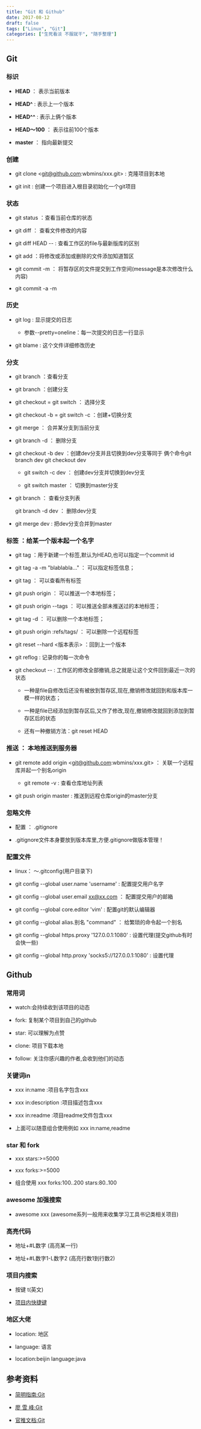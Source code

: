 ```yaml
---
title: "Git 和 Github"
date: 2017-08-12
draft: false
tags: ["Linux", "Git"]
categories: ["生死看淡 不服就干", "随手整理"]
---
```


## Git

### **标识**

- **HEAD** ： 表示当前版本

- **HEAD^** : 表示上一个版本

- **HEAD^^** : 表示上俩个版本

- **HEAD～100** ： 表示往前100个版本

- **master** ： 指向最新提交

### **创建**

* git clone <git@github.com:wbmins/xxx.git> : 克隆项目到本地

* git init : 创建一个项目进入根目录初始化一个git项目

### **状态**

* git status ：查看当前仓库的状态

* git diff ： 查看文件修改的内容

* git diff HEAD -- <file> : 查看工作区的file与最新版库的区别

* git add <file> ：将修改或添加或删除的文件添加知道暂区

* git commit -m <message> ： 将暂存区的文件提交到工作空间(message是本次修改什么内容)

* git commit -a -m<message> 

### **历史**

* git log : 显示提交的日志

    + 参数--pretty=oneline：每一次提交的日志一行显示

* git blame <file> : 这个文件详细修改历史

### **分支**

* git branch ：查看分支

* git branch <name> ：创建分支

* git checkout <name> = git switch <name> ： 选择分支

* git checkout -b <name> = git switch -c <name> ：创建+切换分支

* git merge <name> ： 合并某分支到当前分支

* git branch -d <name> ： 删除分支

* git checkout -b dev ：创建dev分支并且切换到dev分支等同于 俩个命令git branch dev git checkout dev

    + git switch -c dev ： 创建dev分支并切换到dev分支

    + git switch master ： 切换到master分支

* git branch ： 查看分支列表

    git branch -d dev ： 删除dev分支

* git merge dev : 把dev分支合并到master

### **标签** ：给某一个版本起一个名字

* git tag <tagname> ：用于新建一个标签,默认为HEAD,也可以指定一个commit id

* git tag -a <tagname> -m "blablabla..." ： 可以指定标签信息；

* git tag ： 可以查看所有标签

* git push origin <tagname> ： 可以推送一个本地标签；

* git push origin --tags ： 可以推送全部未推送过的本地标签；

* git tag -d <tagname> ： 可以删除一个本地标签；

* git push origin :refs/tags/<tagname> ： 可以删除一个远程标签

* git reset --hard <版本表示> ：回到上一个版本

* git reflog : 记录你的每一次命令

* git checkout -- <file> : 工作区的修改全部撤销,总之就是让这个文件回到最近一次的状态

    + 一种是file自修改后还没有被放到暂存区,现在,撤销修改就回到和版本库一模一样的状态；

    + 一种是file已经添加到暂存区后,又作了修改,现在,撤销修改就回到添加到暂存区后的状态

    + 还有一种撤销方法：git reset HEAD <file>

### **推送** ： 本地推送到服务器

* git remote add origin <git@github.com:wbmins/xxx.git> ： 关联一个远程库并起一个别名origin

    + git remote -v : 查看仓库地址列表

* git push origin master : 推送到远程仓库origin的master分支


### **忽略文件** 

- 配置 ： .gitignore

- .gitignore文件本身要放到版本库里,方便.gitignore做版本管理！

### **配置文件**

- linux： ～.gitconfig(用户目录下)

- git config --global user.name 'username' : 配置提交用户名字

- git config --global user.email xx@xx.com ： 配置提交用户的邮箱

- git config --global core.editor  'vim' : 配置git的默认编辑器

- git config --global alias.别名 "command" ： 给繁琐的命令起一个别名

- git config --global https.proxy '127.0.0.1:1080' : 设置代理(提交github有时会快一些)

- git config --global http.proxy 'socks5://127.0.0.1:1080' : 设置代理

## Github

### 常用词

- watch:会持续收到该项目的动态

- fork: 复制某个项目到自己的github

- star: 可以理解为点赞

- clone: 项目下载本地

- follow: 关注你感兴趣的作者,会收到他们的动态

### 关键词in

- xxx in:name :项目名字包含xxx

- xxx in:description :项目描述包含xxx

- xxx in:readme :项目readme文件包含xxx

- 上面可以随意组合使用例如 xxx in:name,readme

### star 和 fork

- xxx stars:>=5000

- xxx forks:>=5000

- 组合使用 xxx forks:100..200 stars:80..100

### awesome 加强搜索

- awesome xxx (awesome系列一般用来收集学习工具书记类相关项目)

### 高亮代码

- 地址+#L数字 (高亮某一行)

- 地址+#L数字1-L数字2 (高亮行数1到行数2)

### 项目内搜索

- 按键 t(英文)

- [项目内快捷键](https://help.github.com/cn/github/getting-started-with-github/keyboard-shortcuts)

### 地区大佬

- location: 地区

- language: 语言

- location:beijin language:java

## **参考资料**

- [简明指南:Git](http://rogerdudler.github.io/git-guide/index.zh.html)

- [廖 雪 峰:Git](https://www.liaoxuefeng.com/wiki/896043488029600)

- [官推文档:Git](https://git-scm.com/book/zh/v2)

